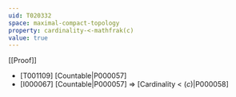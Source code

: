 ```yaml
---
uid: T020332
space: maximal-compact-topology
property: cardinality-<-mathfrak(c)
value: true
---
```

[[Proof]]

* [T001109] [Countable|P000057]
* [I000067] [Countable|P000057] => [Cardinality < $\mathfrak(c)$|P000058]

